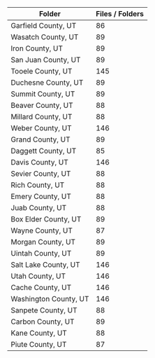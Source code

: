 | Folder                |   Files / Folders |
|-----------------------|-------------------|
| Garfield County, UT   |                86 |
| Wasatch County, UT    |                89 |
| Iron County, UT       |                89 |
| San Juan County, UT   |                89 |
| Tooele County, UT     |               145 |
| Duchesne County, UT   |                89 |
| Summit County, UT     |                89 |
| Beaver County, UT     |                88 |
| Millard County, UT    |                88 |
| Weber County, UT      |               146 |
| Grand County, UT      |                89 |
| Daggett County, UT    |                85 |
| Davis County, UT      |               146 |
| Sevier County, UT     |                88 |
| Rich County, UT       |                88 |
| Emery County, UT      |                88 |
| Juab County, UT       |                88 |
| Box Elder County, UT  |                89 |
| Wayne County, UT      |                87 |
| Morgan County, UT     |                89 |
| Uintah County, UT     |                89 |
| Salt Lake County, UT  |               146 |
| Utah County, UT       |               146 |
| Cache County, UT      |               146 |
| Washington County, UT |               146 |
| Sanpete County, UT    |                88 |
| Carbon County, UT     |                89 |
| Kane County, UT       |                88 |
| Piute County, UT      |                87 |